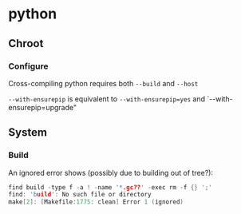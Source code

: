 # python

## Chroot

### Configure
Cross-compiling python requires both `--build` and `--host`

`--with-ensurepip` is equivalent to `--with-ensurepip=yes` and
`--with-ensurepip=upgrade"

## System

### Build
An ignored error shows (possibly due to building out of tree?):
```C
find build -type f -a ! -name '*.gc??' -exec rm -f {} ';'
find: 'build': No such file or directory
make[2]: [Makefile:1775: clean] Error 1 (ignored)
```
